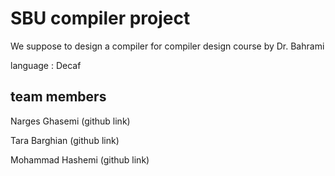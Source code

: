 # SBU compiler project
We suppose to design a compiler for compiler design course by Dr. Bahrami

language : Decaf 


## team members
Narges Ghasemi (github link)

Tara Barghian (github link)

Mohammad Hashemi (github link)
